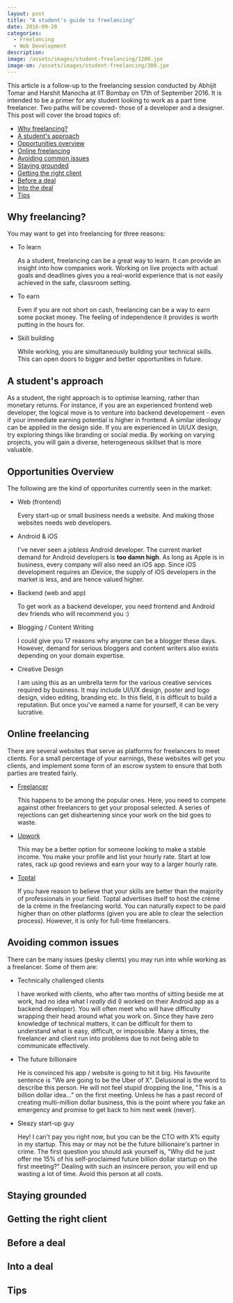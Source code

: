 ```yaml
---
layout: post
title: "A student's guide to freelancing"
date: 2016-09-20
categories: 
  - Freelancing
  - Web Development
description: 
image: /assets/images/student-freelancing/1200.jpe
image-sm: /assets/images/student-freelancing/300.jpe
---
```

This article is a follow-up to the freelancing session conducted by Abhijit Tomar and Harshit Manocha at IIT Bombay on 17th of September 2016. It is intended to be a primer for any student looking to work as a part time freelancer. Two paths will be covered- those of a developer and a designer.
This post will cover the broad topics of:

-   [Why freelancing?](#why-freelancing)
-   [A student's approach](#a-students-approach)
-   [Opportunities overview](#opportunities-overview)
-   [Online freelancing](#online-freelancing)
-   [Avoiding common issues](#avoiding-common-issues)
-   [Staying grounded](#staying-grounded)
-   [Getting the right client](#getting-the-right-client)
-   [Before a deal](#before-a-deal)
-   [Into the deal](#into-a-deal)
-   [Tips](#tips)


## <a name="why-freelancing"></a>Why freelancing?
You may want to get into freelancing for three reasons:

-   To learn

    As a student, freelancing can be a great way to learn. It can provide an insight into how companies work. Working on live projects with actual goals and deadlines gives you a real-world experience that is not easily achieved in the safe, classroom setting.
-   To earn

    Even if you are not short on cash, freelancing can be a way to earn some pocket money. The feeling of independence it provides is worth putting in the hours for.
-   Skill building

    While working, you are simultaneously building your technical skills. This can open doors to bigger and better opportunities in future.

## <a name="a-students-approach"></a>A student's approach
As a student, the right approach is to optimise learning, rather than monetary returns.
For instance, if you are an experienced frontend web developer, the logical move is to venture into backend developement - even if your immediate earning potential is higher in frontend. A similar ideology can be applied in the design side. If you are experienced in UI/UX design, try exploring things like branding or social media.
By working on varying projects, you will gain a diverse, heterogeneous skillset that is more valuable.

## <a name="opportunities-overview"></a>Opportunities Overview
The following are the kind of opportunites currently seen in the market:

-   Web (frontend)

    Every start-up or small business needs a website. And making those websites needs web developers.
-   Android & iOS

    I've never seen a jobless Android developer. The current market demand for Android developers is **too damn high**. As long as Apple is in business, every company will also need an iOS app. Since iOS development requires an iDevice, the supply of iOS developers in the market is less, and are hence valued higher.
-   Backend (web and app)

    To get work as a backend developer, you need frontend and Android dev friends who will recommend you :)
-   Blogging / Content Writing

    I could give you 17 reasons why anyone can be a blogger these days. However, demand for serious bloggers and content writers also exists depending on your domain expertise.
-   Creative Design

    I am using this as an umbrella term for the various creative services required by business. It may include UI/UX design, poster and logo design, video editing, branding etc. In this field, it is difficult to build a reputation. But once you've earned a name for yourself, it can be very lucrative.


## <a name="online-freelancing"></a>Online freelancing
There are several websites that serve as platforms for freelancers to meet clients. For a small percentage of your earnings, these websites will get you clients, and implement some form of an escrow system to ensure that both parties are treated fairly.

-   [Freelancer](https://freelancer.com)

    This happens to be among the popular ones. Here, you need to compete against other freelancers to get your proposal selected. A series of rejections can get disheartening since your work on the bid goes to waste.
-   [Upwork](https://upwork.com)

    This may be a better option for someone looking to make a stable income. You make your profile and list your hourly rate. Start at low rates, rack up good reviews and earn your way to a larger hourly rate.
-   [Toptal](https://toptal.com)

    If you have reason to believe that your skills are better than the majority of professionals in your field. Toptal advertises itself to host the crème de la crème in the freelancing world. You can naturally expect to be paid higher than on other platforms (given you are able to clear the selection process). However, it is only for full-time freelancers.

## <a name="avoiding-common-issues"></a>Avoiding common issues
There can be many issues (pesky clients) you may run into while working as a freelancer. Some of them are:

-   Technically challenged clients
    
    I have worked with clients, who after two months of sitting beside me at work, had no idea what I *really* did (I worked on their Android app as a backend developer). You will often meet who will have difficulty wrapping their head around what you work on. Since they have zero knowledge of technical matters, it can be difficult for them to understand what is easy, difficult, or impossible. Many a times, the freelancer and client run into problems due to not being able to communicate effectively.

-   The future billionaire

    He is convinced his app / website is going to hit it big. His favourite sentence is "We are going to be the Uber of X". Delusional is the word to describe this person. He will not feel stupid dropping the line, "This is a billion dollar idea..." on the first meeting. Unless he has a past record of creating multi-million dollar business, this is the point where you fake an emergency and promise to get back to him next week (never).

-   Sleazy start-up guy

    Hey! I can't pay you right now, but you can be the CTO with X% equity in my startup. This may or may not be the future billionaire's partner in crime. The first question you should ask yourself is, "Why did he just offer me 15% of his self-proclaimed future billion dollar startup on the first meeting?" Dealing with such an insincere person, you will end up wasting a lot of time. Avoid this person at all costs.

## <a name="staying-grounded"></a>Staying grounded


## <a name="getting-the-right-client"></a>Getting the right client


## <a name="before-a-deal"></a>Before a deal


## <a name="into-a-deal"></a>Into a deal


## <a name="tips"></a>Tips
